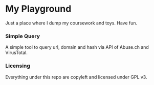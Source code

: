 # My Playground

Just a place where I dump my coursework and toys. Have fun.

### Simple Query
A simple tool to query url, domain and hash via API of Abuse.ch and VirusTotal.

### Licensing
Everything under this repo are copyleft and licensed under GPL v3.